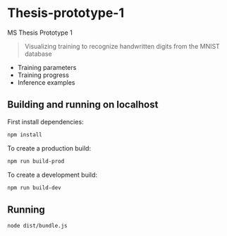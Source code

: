 # Thesis-prototype-1

MS Thesis Prototype 1

> Visualizing training to recognize handwritten digits from the MNIST database
- Training parameters
- Training progress
- Inference examples


## Building and running on localhost

First install dependencies:

```sh
npm install
```

To create a production build:

```sh
npm run build-prod
```

To create a development build:

```sh
npm run build-dev
```

## Running

```sh
node dist/bundle.js
```

